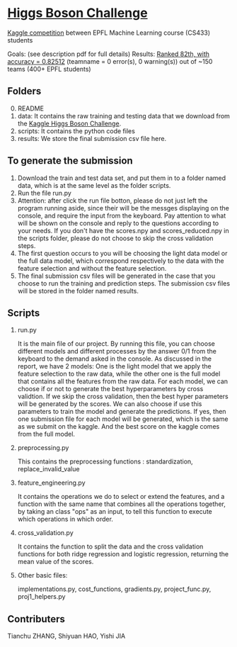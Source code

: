 
# [Higgs Boson Challenge][kaggle]

[Kaggle competition][kaggle] between EPFL Machine Learning course (CS433) students

Goals: (see description pdf for full details)
Results: [Ranked 82th, with accuracy = 0.82512][leaderboard] (teamname = 0 error(s), 0 warning(s)) out of ~150 teams (400+ EPFL students)
## Folders
0. README
1. data: It contains the raw training and testing data that we download from the [Kaggle Higgs Boson Challenge][kaggle].
2. scripts: It contains the python code files
3. results: We store the final submission csv file here.

## To generate the submission
1. Download the train and test data set, and put them in to a folder named data, which is at the same level as the folder scripts.
2. Run the file run.py
3. Attention: after click the run file botton, please do not just left the program running aside, since their will be the messges displaying on the console, and require the input from the keyboard. Pay attention to what will be shown on the console and reply to the questions according to your needs. If you don't have the scores.npy and scores_reduced.npy in the scripts folder, please do not choose to skip the cross validation steps.
4. The first question occurs to you will be choosing the light data model or the full data model, which correspond respectively to the data with the feature selection and without the feature selection.
5. The final submission csv files will be generated in the case that you choose to run the training and prediction steps. The submission csv files will be stored in the folder named results.

## Scripts
1. run.py </li>It is the main file of our project. By running this file, you can choose different models and different processes by the answer 0/1 from the keyboard to the demand asked in the console. As discussed in the report, we have 2 models: One is the light model that we apply the feature selection to the raw data, while the other one is the full model that contains all the features from the raw data. </li>For each model, we can choose if or not to generate the best hyperparameters by cross validtion. If we skip the cross validation, then the best hyper parameters will be generated by the scores. We can also choose if use this parameters to train the model and generate the predictions. If yes, then one submission file for each model will be generated, which is the same as we submit on the kaggle. And the best score on the kaggle comes from the full model.

2. preprocessing.py </li>This contains the preprocessing functions : standardization, replace_invalid_value

3. feature_engineering.py </li>It contains the operations we do to select or extend the features, and a function with the same name that combines all the operations together, by taking an class "ops" as an input, to tell this function to execute which operations in which order.

4. cross_validation.py </li>It contains the function to split the data and the cross validation functions for both ridge regression and logistic regression, returning the mean value of the scores.

5. Other basic files: </li>implementations.py, cost_functions, gradients.py, project_func.py, proj1_helpers.py
## Contributers
Tianchu ZHANG, Shiyuan HAO, Yishi JIA


[leaderboard]: https://www.kaggle.com/c/epfml18-higgs/leaderboard
[kaggle]: https://www.kaggle.com/c/epfml18-higgs

